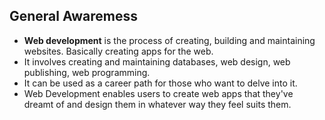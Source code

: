 ## General Awaremess
- **Web development** is the process of creating, building and maintaining websites. Basically creating apps for the web.
- It involves creating and maintaining databases, web design, web publishing, web programming.
- It can be used as a career path for those who want to delve into it.
- Web Development enables users to create web apps that they've dreamt of and design them in whatever way they feel suits them.
